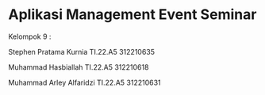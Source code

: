 
# Aplikasi Management Event Seminar

Kelompok 9 :

Stephen Pratama Kurnia TI.22.A5 312210635

Muhammad Hasbiallah TI.22.A5 312210618

Muhammad Arley Alfaridzi TI.22.A5 312210631



